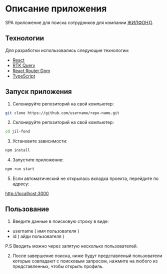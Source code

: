 # Описание приложения

SPA приложение для поиска сотрудников для компании [ЖИЛФОНД](https://jilfond.ru/).

## Технологии

Для разработки использовались следующие технологии:

- [React](https://reactjs.org/)
- [RTK Query](https://redux-toolkit.js.org/rtk-query/overview)
- [React Router Dom](https://reactrouter.com/web/guides/quick-start)
- [TypeScript](https://www.typescriptlang.org/)

## Запуск приложения

1. Склонируйте репозиторий на свой компьютер:
```bash
git clone https://github.com/username/repo-name.git
 ```
2. Склонируйте репозиторий на свой компьютер:

```bash
cd jil-fond
 ```
3. Установите зависимости:

```bash
npm install
 ```

4. Запустите приложение:

```bash
npm run start
 ```

5. Если автоматический не открылась вкладка проекта, перейдите по адресу: 

[http://localhost:3000](http://localhost:3000)

## Пользование

1. Введите данные в поисковую строку в виде:
- username ( имя пользователя )
- id ( айди пользователя )
  
P.S Вводить можно через запятую несколько пользователей.

2. После завершение поиска, ниже будут представленый пользователи которые совпадают с поисковым запросом, нажмите на любого из представленных, чтобы открыть профиль.


